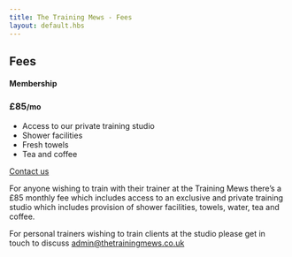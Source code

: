 ```yaml
---
title: The Training Mews - Fees
layout: default.hbs
---
```


<div class="mb-5"></div>

## Fees

<div class="row row-cols-1 row-cols-md-3 mb-3 text-center">
  <div class="col"></div>
  <div class="col">
    <div class="card mb-4 rounded-3 shadow-sm">
      <div class="card-header py-3">
        <h4 class="my-0 fw-normal">Membership</h4>
      </div>
      <div class="card-body">
        <h3 class="card-title pricing-card-title">£85<small class="text-body-secondary fw-light">/mo</small></h3>
        <ul class="list-unstyled mt-3 mb-4">
          <li>Access to our private training studio</li>
          <li>Shower facilities</li>
          <li>Fresh towels</li>
          <li>Tea and coffee</li>
        </ul>
        <a href="mailto:admin@thetrainigmews.co.uk" class="w-100 btn btn-lg btn-primary">Contact us</a>
      </div>
    </div>
  </div>
  <div class="col"></div>
</div>


For anyone wishing to train with their trainer at the Training Mews there’s a £85 monthly fee which includes access to an exclusive and private training studio which includes provision of shower facilities, towels, water, tea and coffee. 

For personal trainers wishing to train clients at the studio please get in touch to discuss admin@thetrainingmews.co.uk
